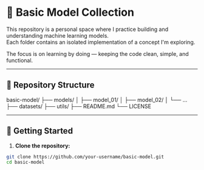 # 🧠 Basic Model Collection

This repository is a personal space where I practice building and understanding machine learning models.  
Each folder contains an isolated implementation of a concept I'm exploring.

The focus is on learning by doing — keeping the code clean, simple, and functional.

---

## 📁 Repository Structure

basic-model/
├── models/
│ ├── model_01/
│ ├── model_02/
│ └── ...
├── datasets/
├── utils/
├── README.md
└── LICENSE

---

## 🚀 Getting Started

1. **Clone the repository:**
```bash
git clone https://github.com/your-username/basic-model.git
cd basic-model
